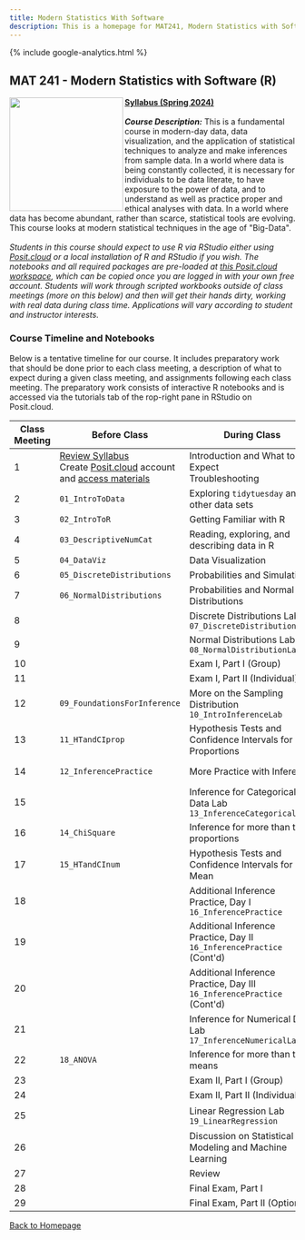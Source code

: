 ```yaml
---
title: Modern Statistics With Software
description: This is a homepage for MAT241, Modern Statistics with Software, with Dr. Gilbert at Southern New Hampshire University. This course covers an introduction to data, exploratory data analyses and data visualization, one- and two-sample inference via confidence intervals and hypothesis testing for both proportions and means, chi-squared tests for goodness of fit and independence, ANOVA for comparisons of multiple group means, and introduces linear regression. The course also provides and introduction to R, the use of which is embedded throughout the semester.
---
```


{% include google-analytics.html %}

## MAT 241 - Modern Statistics with Software (R)

<img src="/SiteFiles/OIstats.jpg" align="left" width=200>[**Syllabus (Spring 2024)**](https://drive.google.com/file/d/1hR-T8kcUY4uHKCs3Y4A6lCcW20Z4KlUb/view?usp=sharing)<br/>
<br/>
***Course Description:*** This is a fundamental course in modern-day data, data visualization, and the application of statistical techniques to analyze and make inferences from sample data. In a world where data is being constantly collected, it is necessary for individuals to be data literate, to have exposure to the power of data, and to understand as well as practice proper and ethical analyses with data. In a world where data has become abundant, rather than scarce, statistical tools are evolving. This course looks at modern statistical techniques in the age of "Big-Data".<br/>
<br/>
*Students in this course should expect to use R via RStudio either using [Posit.cloud](https://posit.cloud/) or a local installation of R and RStudio if you wish. The notebooks and all required packages are pre-loaded at [this Posit.cloud workspace](https://posit.cloud/content/7284986), which can be copied once you are logged in with your own free account. Students will work through scripted workbooks outside of class meetings (more on this below) and then will get their hands dirty, working with real data during class time. Applications will vary according to student and instructor interests.*<br/>

### Course Timeline and Notebooks

Below is a tentative timeline for our course. It includes preparatory work that should be done prior to each class meeting, a description of what to expect during a given class meeting, and assignments following each class meeting. The preparatory work consists of interactive R notebooks and is accessed via the tutorials tab of the rop-right pane in RStudio on Posit.cloud.

| Class Meeting | Before Class | During Class | After Class |
|---------------|--------------|--------------|-------------|
| 1 | [Review Syllabus](https://drive.google.com/file/d/1CqDPrAmPqWUxgGt8_Wiyes-ZovPjOfB-/view?usp=sharing) <br/> Create [Posit.cloud](posit.cloud) account and [access materials](https://posit.cloud/content/6230957) | Introduction and What to Expect <br/> Troubleshooting |  |
| 2 | `01_IntroToData` | Exploring `tidytuesday` and other data sets | MyOpenMath HW 1 |
| 3 | `02_IntroToR` | Getting Familiar with R |  |
| 4 | `03_DescriptiveNumCat` | Reading, exploring, and describing data in R | MyOpenMath HW 2 |
| 5 | `04_DataViz` | Data Visualization |  |
| 6 | `05_DiscreteDistributions` | Probabilities and Simulation |  |
| 7 | `06_NormalDistributions` | Probabilities and Normal Distributions | MyOpenMath HW 4 |
| 8 |  | Discrete Distributions Lab `07_DiscreteDistributionsLab` |  |
| 9 |  | Normal Distributions Lab `08_NormalDistributionLab` |  |
| 10 |  | Exam I, Part I (Group) |  |
| 11 |  | Exam I, Part II (Individual) |  |
| 12 | `09_FoundationsForInference` | More on the Sampling Distribution `10_IntroInferenceLab` | MyOpenMath HW 5 |
| 13 | `11_HTandCIprop` | Hypothesis Tests and Confidence Intervals for Proportions |  |
| 14 | `12_InferencePractice` | More Practice with Inference | MyOpenMath HW 6 |
| 15 |  | Inference for Categorical Data Lab `13_InferenceCategoricalLab` |  |
| 16 | `14_ChiSquare` | Inference for more than two proportions | MyOpenMath HW 7 | 
| 17 | `15_HTandCInum` | Hypothesis Tests and Confidence Intervals for One Mean |  |
| 18 |  | Additional Inference Practice, Day I `16_InferencePractice`|  |
| 19 |  | Additional Inference Practice, Day II `16_InferencePractice` (Cont'd) | MyOpenMath HW 8 |
| 20 |  | Additional Inference Practice, Day III `16_InferencePractice` (Cont'd) |  |
| 21 |  | Inference for Numerical Data Lab `17_InferenceNumericalLab` | MyOpenMath HW 9 |
| 22 | `18_ANOVA` | Inference for more than two means |  |
| 23 |  | Exam II, Part I (Group) |  |
| 24 |  | Exam II, Part II (Individual) |  |
| 25 |  | Linear Regression Lab `19_LinearRegression` | MyOpenMath HW 10 |
| 26 |  | Discussion on Statistical Modeling and Machine Learning |  |
| 27 |  | Review |  |
| 28 |  | Final Exam, Part I |  |
| 29 |  | Final Exam, Part II (Optional) |  |

[Back to Homepage](https://agmath.github.io/)
